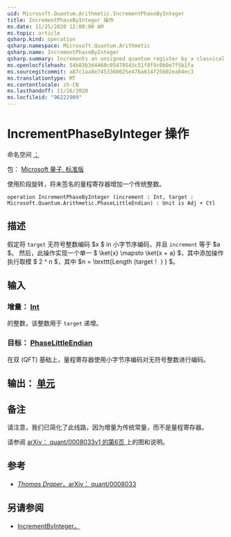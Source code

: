```yaml
---
uid: Microsoft.Quantum.Arithmetic.IncrementPhaseByInteger
title: IncrementPhaseByInteger 操作
ms.date: 11/25/2020 12:00:00 AM
ms.topic: article
qsharp.kind: operation
qsharp.namespace: Microsoft.Quantum.Arithmetic
qsharp.name: IncrementPhaseByInteger
qsharp.summary: Increments an unsigned quantum register by a classical integer, using phase rotations.
ms.openlocfilehash: 54b83b3d4460c05478543c51f8f9c0b0e7f5b1fa
ms.sourcegitcommit: a87c1aa8e7453360025e47ba614f25b02ea84ec3
ms.translationtype: MT
ms.contentlocale: zh-CN
ms.lasthandoff: 11/26/2020
ms.locfileid: "96222909"
---
```

# <a name="incrementphasebyinteger-operation"></a>IncrementPhaseByInteger 操作

命名空间 [：](xref:Microsoft.Quantum.Arithmetic)

包： [Microsoft 量子. 标准版](https://nuget.org/packages/Microsoft.Quantum.Standard)


使用阶段旋转，将未签名的量程寄存器增加一个传统整数。

```qsharp
operation IncrementPhaseByInteger (increment : Int, target : Microsoft.Quantum.Arithmetic.PhaseLittleEndian) : Unit is Adj + Ctl
```


## <a name="description"></a>描述

假定将 `target` 无符号整数编码 $x $ in 小字节序编码，并且 `increment` 等于 $a $。
然后，此操作实现一个单一 $ \ket{x} \mapsto \ket{x + a} $，其中添加操作执行取模 $ 2 ^ n $，其中 $n = \texttt{Length (target！ ) } $。

## <a name="input"></a>输入

### <a name="increment--int"></a>增量： [Int](xref:microsoft.quantum.lang-ref.int)

的整数，该整数用于 `target` 递增。


### <a name="target--phaselittleendian"></a>目标： [PhaseLittleEndian](xref:Microsoft.Quantum.Arithmetic.PhaseLittleEndian)

在双 (QFT) 基础上，量程寄存器使用小字节序编码对无符号整数进行编码。



## <a name="output--unit"></a>输出： [单元](xref:microsoft.quantum.lang-ref.unit)



## <a name="remarks"></a>备注

请注意，我们已简化了此线路，因为增量为传统常量，而不是量程寄存器。

请参阅 [ arXiv： quant/0008033v1 的第6页 ](https://arxiv.org/pdf/quant-ph/0008033.pdf#page=6) 上的图和说明。

## <a name="references"></a>参考

- [*Thomas Draper*，arXiv： quant/0008033](https://arxiv.org/pdf/quant-ph/0008033v1.pdf)

## <a name="see-also"></a>另请参阅

- [IncrementByInteger。](xref:Microsoft.Quantum.Arithmetic.IncrementByInteger)